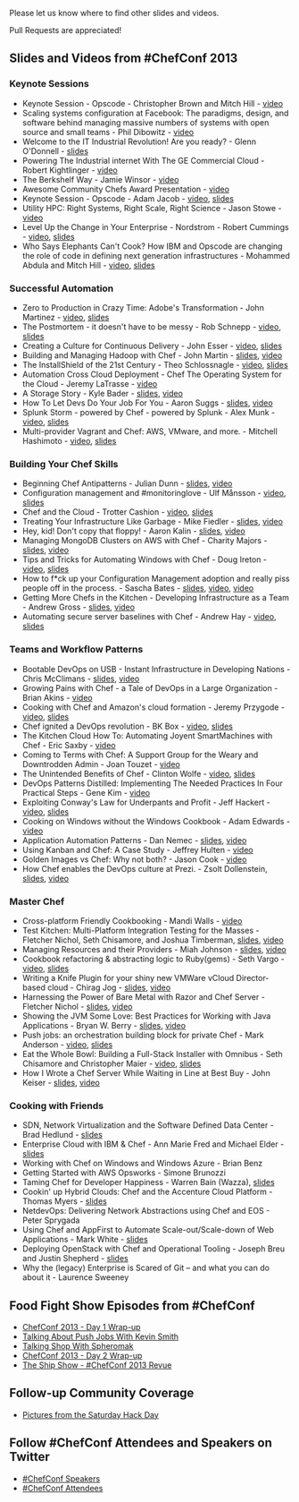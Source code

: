 Please let us know where to find other slides and videos.

Pull Requests are appreciated!

## Slides and Videos from \#ChefConf 2013
### Keynote Sessions
* Keynote Session - Opscode - Christopher Brown and Mitch Hill - [video](http://www.youtube.com/watch?v=erU1UOlmlvI)
* Scaling systems configuration at Facebook:  The paradigms, design, and software behind managing massive numbers of systems with open source and small teams - Phil Dibowitz - [video](http://www.youtube.com/watch?v=SYZ2GzYAw_Q)
* Welcome to the IT Industrial Revolution! Are you ready? - Glenn O'Donnell - [slides](http://www.slideshare.net/opscode/it-industrial-revolution-glennodonnell)
* Powering The Industrial internet With The GE Commercial Cloud - Robert Kightlinger - [video](http://youtu.be/bapTyrdkuRA)
* The Berkshelf Way - Jamie Winsor - [video](http://youtu.be/hYt0E84kYUI)
* Awesome Community Chefs Award Presentation - [video](http://youtu.be/xpkxsMUPvmo)
* Keynote Session - Opscode - Adam Jacob - [video](http://youtu.be/Hb4y0EHfOFQ), [slides](http://www.slideshare.net/opscode/opscode-keynoteadamjacob)
* Utility HPC: Right Systems, Right Scale, Right Science - Jason Stowe - [video](http://youtu.be/5vtVj5PIK_0)
* Level Up the Change in Your Enterprise - Nordstrom - Robert Cummings - [video](http://youtu.be/Ot5H2KfWAxI), [slides](http://www.slideshare.net/robc77/chefconf-2013-nordstrom-keynote)
* Who Says Elephants Can't Cook? How IBM and Opscode are changing the role of code in defining next generation infrastructures - Mohammed Abdula and Mitch Hill - [video](http://youtu.be/mBArai8EsEE), [slides](http://www.slideshare.net/opscode/ibm-opscode-keynote)

### Successful Automation
* Zero to Production in Crazy Time: Adobe's Transformation - John Martinez - [video](http://youtu.be/EyDaC3RRCfU), [slides](http://www.slideshare.net/opscode/zero-to-production-in-crazy-time-adobes-transformation)
* The Postmortem - it doesn't have to be messy - Rob Schnepp - [video](http://youtu.be/52z0aVeawxY), [slides](http://www.slideshare.net/opscode/postmortem-rob-schnepp)
* Creating a Culture for Continuous Delivery - John Esser - [video](http://www.youtube.com/watch?v=f3s0gxp_RA4), [slides](http://www.slideshare.net/opscode/creating-a-culture-for-continuous-delivery-chef-conf-2013-john-esser)
* Building and Managing Hadoop with Chef - John Martin - [slides](http://www.slideshare.net/tekbuddha/building-hadoop-with-chef), [video](http://youtu.be/KPe6At1ofCE)
* The InstallShield of the 21st Century - Theo Schlossnagle - [video](http://youtu.be/TkffUcBNZx0), [slides](http://www.slideshare.net/opscode/chef-install-shieldtheoschlossnagle)
* Automation Cross Cloud Deployment - Chef The Operating System for the Cloud - Jeremy LaTrasse - [video](http://youtu.be/CoTijToI10c)
* A Storage Story - Kyle Bader - [slides](http://www.slideshare.net/kbader/a-storage-story-chef-conf2013), [video](http://www.youtube.com/watch?v=AXyI2MULkdI)
* How To Let Devs Do Your Job For You - Aaron Suggs - [slides](https://speakerdeck.com/ktheory/how-to-let-developers-do-your-job-number-chefconf-2013), [video](http://youtu.be/K0zd08aECz0)
* Splunk Storm - powered by Chef - powered by Splunk - Alex Munk - [video](http://youtu.be/VZEbhiQ0-EI), [slides](http://www.slideshare.net/opscode/splunk-storm-alex-munk)
* Multi-provider Vagrant and Chef: AWS, VMware, and more. - Mitchell Hashimoto - [video](http://youtu.be/vk7hHhhIt10), [slides](http://www.slideshare.net/slideshow/embed_code/20495007?rel=0#)

### Building Your Chef Skills
* Beginning Chef Antipatterns - Julian Dunn - [slides](http://www.slideshare.net/JulianDunn/beginner-chef-antipatterns), [video](http://www.youtube.com/watch?v=IJCY2cEr6Rw)
* Configuration management and #monitoringlove - Ulf Månsson - [video](http://youtu.be/3LLU8Ythosw), [slides](http://www.slideshare.net/opscode/configuration-mgmt-and-monitoring-love-ulf-masson)
* Chef and the Cloud - Trotter Cashion - [video](http://youtu.be/KSScdObVdCM), [slides](https://speakerdeck.com/trotter/chef-and-the-cloud)
* Treating Your Infrastructure Like Garbage - Mike Fiedler - [slides](https://speakerdeck.com/miketheman/treating-your-infrastructure-like-garbage), [video](http://youtu.be/2s2ql6qcM2Y)
* Hey, kid! Don't copy that floppy! - Aaron Kalin - [slides](https://speakerdeck.com/martinisoft/hey-kid-dont-copy-that-floppy), [video](http://youtu.be/Ryz__nT6RCg)
* Managing MongoDB Clusters on AWS with Chef - Charity Majors - [slides](https://speakerdeck.com/charity/chefconf-2013-managing-multiple-mongodb-clusters-with-chef-1), [video](http://www.youtube.com/watch?v=dBk5RyExsOE)
* Tips and Tricks for Automating Windows with Chef - Doug Ireton - [video](http://youtu.be/APBSff1_oVY), [slides](http://www.slideshare.net/opscode/chef-conf-windowsdougireton)
* How to f*ck up your Configuration Management adoption and really piss people off in the process. - Sascha Bates - [slides](https://speakerdeck.com/sbates/doom-your-chef-in-3-easy-steps), [video](http://youtu.be/pHmU0aNkENc), [video](http://www.youtube.com/watch?v=pHmU0aNkENc)
* Getting More Chefs in the Kitchen - Developing Infrastructure as a Team - Andrew Gross - [slides](http://www.slideshare.net/andrewwgross/getting-morechefsinthekitchen), [video](http://youtu.be/ipSudpDYhTM)
* Automating secure server baselines with Chef - Andrew Hay - [video](http://youtu.be/w8pX4A7tmD8), [slides](http://www.slideshare.net/opscode/automating-secure-serverbaselinesandrewhay)

### Teams and Workflow Patterns
* Bootable DevOps on USB - Instant Infrastructure in Developing Nations - Chris McClimans - [slides](http://ii.can.cd/), [video](http://youtu.be/3OF-JyIh1i4)
* Growing Pains with Chef - a Tale of DevOps in a Large Organization - Brian Akins - [video](http://youtu.be/GYGEYYdCEZs)
* Cooking with Chef and Amazon's cloud formation - Jeremy Przygode - [video](http://youtu.be/t50L172BDOo), [slides](https://speakerdeck.com/przygode/automating-infrastructures-with-aws-cloud-formation-and-chef)
* Chef ignited a DevOps revolution - BK Box - [video](http://youtu.be/XLnjBCjiaeU), [slides](http://www.slideshare.net/opscode/chef-igniteda-devopsrevolution)
* The Kitchen Cloud How To: Automating Joyent SmartMachines with Chef - Eric Saxby - [video](http://youtu.be/T2teScqAqsc)
* Coming to Terms with Chef: A Support Group for the Weary and Downtrodden Admin - Joan Touzet - [video](http://youtu.be/4_Qc-DshHl0)
* The Unintended Benefits of Chef - Clinton Wolfe - [video](http://youtu.be/-yXkYHQvx5w), [slides](http://www.slideshare.net/opscode/the-unintended-benefits-of-chef-clinton-wolfe)
* DevOps Patterns Distilled: Implementing The Needed Practices In Four Practical Steps - Gene Kim - [video](http://youtu.be/9jD200ZxIrQ)
* Exploiting Conway's Law for Underpants and Profit - Jeff Hackert - [video](http://www.youtube.com/watch?v=B73UueoNIWY), [slides](http://www.slideshare.net/opscode/conways-law-jeffhackert)
* Cooking on Windows without the Windows Cookbook - Adam Edwards - [video](http://youtu.be/SPhOSDRRoGA)
* Application Automation Patterns - Dan Nemec - [slides](https://docs.google.com/presentation/d/1GFezWsKxfKc5KVEj5BbTEZggFJeZZ9KjeV1uRA51n3c/pub?start=false&loop=false&delayms=3000), [video](http://youtu.be/Q_ALf-KOiGw)
* Using Kanban and Chef: A Case Study - Jeffrey Hulten - [video](http://youtu.be/YSbjoh9M1wQ)
* Golden Images vs Chef: Why not both? - Jason Cook - [video](http://youtu.be/eWbUBTkdj1g)
* How Chef enables the DevOps culture at Prezi. - Zsolt Dollenstein, [slides](http://prezi.com/urjjss5dn2_b/chef-at-prezi/), [video](http://youtu.be/WH4NUPMqK7k)
 
### Master Chef
* Cross-platform Friendly Cookbooking - Mandi Walls - [video](http://youtu.be/jgId1u2hIY8)
* Test Kitchen: Multi-Platform Integration Testing for the Masses - Fletcher Nichol, Seth Chisamore, and Joshua Timberman, [slides](https://speakerdeck.com/fnichol/chefconf-2013-test-kitchen-multi-platform-integration-testing-for-the-masses), [video](http://youtu.be/VMnwwsSYqi8)
* Managing Resources and their Providers - Miah Johnson - [slides](http://www.slideshare.net/rosekolodny/resources-and-providers-chef-conf-2013), [video](http://youtu.be/u5wfN1OEFmY)
* Cookbook refactoring & abstracting logic to Ruby(gems) - Seth Vargo - [video](http://youtu.be/3JTlcnEpWD4), [slides](http://www.slideshare.net/opscode/extracting-logic-into-rubygems-seth-vargo)
* Writing a Knife Plugin for your shiny new VMWare vCloud Director-based cloud - Chirag Jog - [slides](http://www.slideshare.net/Clogeny/writing-a-knife-cloud-plugin-for-your-shiny-vmware-vcloud-director), [video](http://youtu.be/ogB-UTW77Cg)
* Harnessing the Power of Bare Metal with Razor and Chef Server - Fletcher Nichol - [slides](https://speakerdeck.com/fnichol/chefconf-2013-harnessing-the-power-of-bare-metal-with-razor-and-chef-server), [video](http://youtu.be/sFQ5X8xNT4A)
* Showing the JVM Some Love: Best Practices for Working with Java Applications - Bryan W. Berry - [slides](https://speakerdeck.com/bryanwb/managing-java-applications-with-chef), [video](http://youtu.be/-jq6fyWYYkc)
* Push jobs: an orchestration building block for private Chef - Mark Anderson - [video](http://youtu.be/yHub6E4DNvg), [slides](http://www.slideshare.net/opscode/push-jobs-markanderson)
* Eat the Whole Bowl: Building a Full-Stack Installer with Omnibus - Seth Chisamore and Christopher Maier - [video](http://www.youtube.com/watch?v=q8iJAntXCNY), [slides](https://speakerdeck.com/schisamo/eat-the-whole-bowl-building-a-full-stack-installer-with-omnibus)
* How I Wrote a Chef Server While Waiting in Line at Best Buy - John Keiser - [slides](http://johnkeiser.com/presentation/chef-zero), [video](http://youtu.be/bUYjX1SNUh8)

### Cooking with Friends
* SDN, Network Virtualization and the Software Defined Data Center - Brad Hedlund - [slides](http://www.slideshare.net/opscode/network-virtualization-bradhedlund)
* Enterprise Cloud with IBM & Chef - Ann Marie Fred and Michael Elder - [slides](http://www.slideshare.net/MichaelElder/2013chef-conf-scdscov02)
* Working with Chef on Windows and Windows Azure - Brian Benz
* Getting Started with AWS Opsworks - Simone Brunozzi
* Taming Chef for Developer Happiness - Warren Bain (Wazza), [slides](http://www.rvl.io/thoughtcroft/taming-chef-for-developer-happiness/fullscreen)
* Cookin' up Hybrid Clouds:  Chef and the Accenture Cloud Platform - Thomas Myers - [slides](http://www.slideshare.net/opscode/cookin-uphybridclouds-tommyers)
* NetdevOps: Delivering Network Abstractions using Chef and EOS - Peter Sprygada
* Using Chef and AppFirst to Automate Scale-out/Scale-down of Web Applications - Mark White - [slides](http://www.slideshare.net/opscode/using-chef-and-appfirst-to-automate-scaleoutscaledown-of-web-applications-mark-white)
* Deploying OpenStack with Chef and Operational Tooling - Joseph Breu and Justin Shepherd - [slides](http://www.slideshare.net/jbreu/rackspace-private-cloud-presentation-for-chefconf-2013)
* Why the (legacy) Enterprise is Scared of Git – and what you can do about it - Laurence Sweeney

## Food Fight Show Episodes from \#ChefConf

* [ChefConf 2013 - Day 1 Wrap-up](http://foodfightshow.org/2013/04/chefconf-2013-day-1-wrap-up.html)
* [Talking About Push Jobs With Kevin Smith](http://foodfightshow.org/2013/04/chefconf-2013-talking-about-push-jobs-with-kevin-smith.html)
* [Talking Shop With Spheromak](http://foodfightshow.org/2013/04/chefconf-2013-talking-shop-with-spheromak.html)
* [ChefConf 2013 - Day 2 Wrap-up](http://foodfightshow.org/2013/04/chefconf-day-two-wrap-up.html)
* [The Ship Show - #ChefConf 2013 Revue](http://theshipshow.com/2013/05/chefconf-2013-revue/)

## Follow-up Community Coverage

* [Pictures from the Saturday Hack Day](http://t.co/rHJcQ3wBje)

## Follow \#ChefConf Attendees and Speakers on Twitter
* [\#ChefConf Speakers](https://twitter.com/ChefConf/chefconf-2013-speakers/members)
* [\#ChefConf Attendees](https://twitter.com/ChefConf/chefconf-2013-attendees/members)
